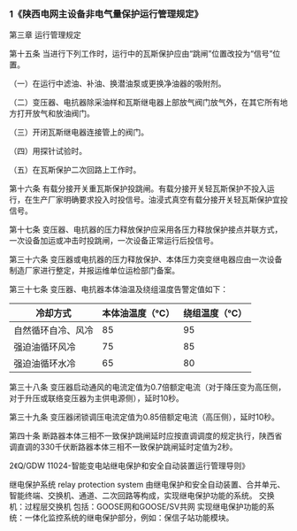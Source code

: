 ### 1《陕西电网主设备非电气量保护运行管理规定》

第三章 运行管理规定

第十五条 当进行下列工作时，运行中的瓦斯保护应由“跳闸”位置改投为“信号”位置。

（一）在运行中滤油、补油、换潜油泵或更换净油器的吸附剂。

（二）变压器、电抗器除采油样和瓦斯继电器上部放气阀门放气外，在其它所有地方打开放气和放油阀门。

（三）开闭瓦斯继电器连接管上的阀门。

（四）用探针试验时。

（五）在瓦斯保护二次回路上工作时。

第十六条 有载分接开关重瓦斯保护投跳闸。有载分接开关轻瓦斯保护不投入运行，在生产厂家明确要求投入时投信号。油浸式真空有载分接开关轻瓦斯保护宜投信号。

第十七条 变压器、电抗器的压力释放保护应采用各压力释放保护接点并联方式，一次设备加运或冲击时投跳闸，一次设备正常运行后投信号。



第三十六条 变压器或电抗器的压力释放保护、本体压力突变继电器应由一次设备制造厂家进行整定，并报运维单位运检部门备案。

第三十七条 变压器、电抗器本体油温及绕组温度告警定值如下：

| 冷却方式           | 本体油温度（℃） | 绕组温度（℃） |
| ------------------ | --------------- | ------------- |
| 自然循环自冷、风冷 | 85              | 95            |
| 强迫油循环风冷     | 75              | 85            |
| 强迫油循环水冷     | 65              | 80            |

第三十八条 变压器启动通风的电流定值为0.7倍额定电流（对于降压变为高压侧，对于升压或联络变压器为主供电源侧），延时10秒。

第三十九条 变压器闭锁调压电流定值为0.85倍额定电流（高压侧），延时10秒。

第四十条 断路器本体三相不一致保护跳闸延时应按直调调度的规定执行，陕西省调直调的330千伏断路器本体三相不一致保护跳闸延时定值为2秒。

2《Q/GDW 11024-智能变电站继电保护和安全自动装置运行管理导则》

继电保护系统 relay protection system
由继电保护和安全自动装置、合并单元、智能终端、交换机、通道、二次回路等构成，实现继电保护功能的系统。
交换机：过程层交换机 包括：GOOSE网和GOOSE/SV共网
实现继电保护功能的系统：一体化监控系统的继电保护部分，例如：保信子站功能模块。